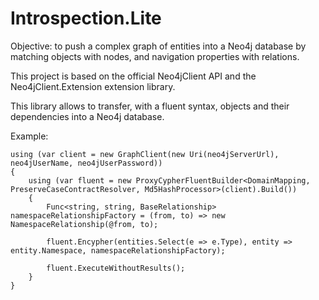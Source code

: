 # Introspection.Lite

Objective: to push a complex graph of entities into a Neo4j database by matching objects with nodes, and navigation properties with relations.

This project is based on the official Neo4jClient API and the Neo4jClient.Extension extension library.

This library allows to transfer, with a fluent syntax, objects and their dependencies into a Neo4j database.

Example:

    using (var client = new GraphClient(new Uri(neo4jServerUrl), neo4jUserName, neo4jUserPassword))
    {
        using (var fluent = new ProxyCypherFluentBuilder<DomainMapping, PreserveCaseContractResolver, Md5HashProcessor>(client).Build())
        {
            Func<string, string, BaseRelationship> namespaceRelationshipFactory = (from, to) => new NamespaceRelationship(@from, to);

            fluent.Encypher(entities.Select(e => e.Type), entity => entity.Namespace, namespaceRelationshipFactory);

            fluent.ExecuteWithoutResults();
        }
    }